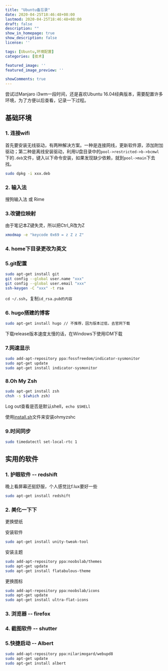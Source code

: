 ```yaml
---
title: "Ubuntu备忘录"
date: 2020-04-25T18:46:48+08:00
lastmod: 2020-04-25T18:46:48+08:00
draft: false
description: ""
show_in_homepage: true
show_description: false
license: ''

tags: [Ubuntu,环境配置]
categories: [技术]

featured_image: ''
featured_image_preview: ''

showComments: true
---
```


尝试过Manjaro i3wm一段时间，还是喜欢Ubuntu 16.04经典版本，需要配置许多环境，为了方便以后查看，记录一下过程。

## 基础环境

### 1. 连接wifi

首先要安装无线驱动，有两种解决方案。一种是连接网线，更新软件源，添加附加驱动；第二种是离线安装驱动，利用U盘目录中的`pool->restricted->b->bcmwl`下的`.deb`文件，键入以下命令安装，如果发现缺少依赖，就到`pool->main`下去找。

```bash
sudo dpkg -i xxx.deb
```

### 2. 输入法

搜狗输入法 或 Rime

### 3.改键位映射

由于笔记本Z键失灵，所以把Ctrl_R改为Z

```bash
xmodmap -e "keycode 0x69 = z Z z Z"
```

### 4. home下目录更改为英文


### 5.git配置

```bash
sudo apt-get install git
git config --global user.name "xxx"
git config --global user.email "xxx"
ssh-keygen -C "xxx" -t rsa
```

`cd ~/.ssh`，复制`id_rsa.pub的内容`

### 6. hugo搭建的博客

```bash
sudo apt-get install hugo // 不推荐，因为版本过低，去官网下载
```
下载release版本速度太慢的话，在Windows下使用IDM下载
### 7.网速显示

```bash
sudo add-apt-repository ppa:fossfreedom/indicator-sysmonitor
sudo apt-get update
sudo apt-get install indicator-sysmonitor
```

### 8.Oh My Zsh

```bash
sudo apt-get install zsh
chsh -s $(which zsh)
```

Log out查看是否是默认shell，`echo $SHELl`

使用[install.sh](https://github.com/ohmyzsh/ohmyzsh/blob/master/tools/install.sh)文件来安装ohmyzshc

### 9.时间同步

```bash
sudo timedatectl set-local-rtc 1 
```

## 实用的软件

### 1. 护眼软件 -- redshift

晚上看屏幕还挺舒服，个人感觉比f.lux要好一些

```bash
sudo apt-get install redshift
```

### 2. 美化一下下

更换壁纸

安装软件

```bash
sudo apt-get install unity-tweak-tool
```

安装主题

```bash
sudo add-apt-repository ppa:noobslab/themes
sudo apt-get update
sudo apt-get install flatabulous-theme
```

更换图标

```bash
sudo add-apt-repository ppa:noobslab/icons
sudo apt-get update
sudo apt-get install ultra-flat-icons
```

### 3. 浏览器 -- firefox

### 4. 截图软件 -- shutter

### 5.快捷启动 -- Albert

```bash
sudo add-apt-repository ppa:nilarimogard/webupd8
sudo apt-get update
sudo apt-get install albert
```

